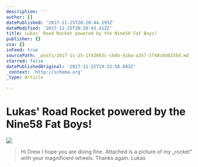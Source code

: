 ```yaml
---
description: ''
author: []
datePublished: '2017-11-25T20:20:44.193Z'
dateModified: '2017-11-25T20:20:43.412Z'
title: Lukas’ Road Rocket powered by the Nine58 Fat Boys!
publisher: {}
via: {}
inFeed: true
sourcePath: _posts/2017-11-25-1f43093c-cb0b-410a-a357-5f48c6d8355d.md
starred: false
datePublishedOriginal: '2017-11-25T19:32:56.683Z'
_context: 'http://schema.org'
_type: Article

---
```

# Lukas' Road Rocket powered by the Nine58 Fat Boys!
![](https://the-grid-user-content.s3-us-west-2.amazonaws.com/d8835dee-29c0-451d-8ad5-d2ef55f62562.jpg)

> Hi Drew
> I hope you are doing fine. Attached is a picture of my &bdquo;rocket" with your magnificent wheels.
> Thanks again.
> Lukas